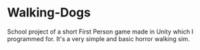 # Walking-Dogs
School project of a short First Person game made in Unity which I programmed for.
It's a very simple  and basic horror walking sim.
